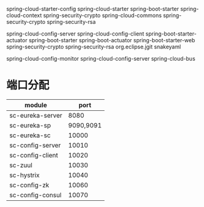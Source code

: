 

spring-cloud-starter-config
    spring-cloud-starter 
    spring-boot-starter
    spring-cloud-context
        spring-security-crypto
    spring-cloud-commons
        spring-security-crypto
    spring-security-rsa


spring-cloud-config-server
    spring-cloud-config-client
    spring-boot-starter-actuator
        spring-boot-starter
        spring-boot-actuator
    spring-boot-starter-web
    spring-security-crypto
    spring-security-rsa
    org.eclipse.jgit
    snakeyaml
    
spring-cloud-config-monitor
    spring-cloud-config-server
    spring-cloud-bus
    
    
# 端口分配

|module                |port|
|-----------------------|-----------|
|sc-eureka-server       |8080       |
|sc-eureka-sp           |9090,9091  |
|sc-eureka-sc           |10000      |
|sc-config-server       |10010      |
|sc-config-client       |10020      |
|sc-zuul                |10030      |
|sc-hystrix             |10040      |
|sc-config-zk           |10060      |
|sc-config-consul       |10070      |
